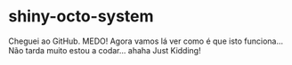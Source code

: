 # shiny-octo-system
Cheguei ao GitHub. MEDO!
Agora vamos lá ver como é que isto funciona... Não tarda muito estou a codar... ahaha Just Kidding!
